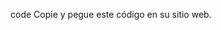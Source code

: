 code
Copie y pegue este código en su sitio web.

<script async src="//pagead2.googlesyndication.com/pagead/js/adsbygoogle.js"></script>
<ins class="adsbygoogle"
     style="display:block; text-align:center;"
     data-ad-layout="in-article"
     data-ad-format="fluid"
     data-ad-client="ca-pub-7389130691286042"
     data-ad-slot="7512554283"></ins>
<script>
     (adsbygoogle = window.adsbygoogle || []).push({});
</script>
